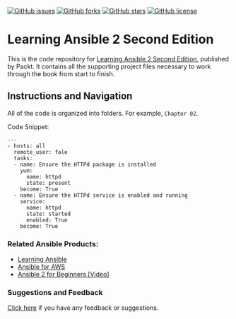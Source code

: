 [![GitHub issues](https://img.shields.io/github/issues/PacktPublishing/Learning-Ansible-2-Second-Edition.svg)](https://github.com/PacktPublishing/Learning-Ansible-2-Second-Edition/issues)   [![GitHub forks](https://img.shields.io/github/forks/PacktPublishing/Learning-Ansible-2-Second-Edition.svg)](https://github.com/PacktPublishing/Learning-Ansible-2-Second-Edition/network)   [![GitHub stars](https://img.shields.io/github/stars/PacktPublishing/Learning-Ansible-2-Second-Edition.svg)](https://github.com/PacktPublishing/Learning-Ansible-2-Second-Edition/stargazers)   [![GitHub license](https://img.shields.io/badge/license-MIT-blue.svg)](https://raw.githubusercontent.com/PacktPublishing/Learning-Ansible-2-Second-Edition/master/LICENSE)

# Learning Ansible 2 Second Edition

This is the code repository for [Learning Ansible 2 Second Edition](https://www.packtpub.com/networking-and-servers/learning-ansible-2-second-edition?utm_source=github&utm_medium=repository&utm_campaign=9781786464231), published by Packt. It contains all the supporting project files necessary to work through the book from start to finish.

## Instructions and Navigation

All of the code is organized into folders. For example, `Chapter 02`. 

Code Snippet:
```
---
- hosts: all
  remote_user: fale
  tasks:
  - name: Ensure the HTTPd package is installed
    yum:
      name: httpd
      state: present
    become: True
  - name: Ensure the HTTPd service is enabled and running
    service:
      name: httpd
      state: started
      enabled: True
    become: True
```

### Related Ansible Products:
* [Learning Ansible](https://www.packtpub.com/networking-and-servers/learning-ansible?utm_source=github&utm_medium=repository&utm_campaign=9781783550630)
* [Ansible for AWS](https://www.packtpub.com/virtualization-and-cloud/ansible-aws?utm_source=github&utm_medium=repository&utm_campaign=9781786469199)
* [Ansible 2 for Beginners [Video]](https://www.packtpub.com/networking-and-servers/ansible-2-beginners-video?utm_source=github&utm_medium=repository&utm_campaign=9781786465719)


### Suggestions and Feedback
[Click here](https://docs.google.com/forms/d/e/1FAIpQLSe5qwunkGf6PUvzPirPDtuy1Du5Rlzew23UBp2S-P3wB-GcwQ/viewform) if you have any feedback or suggestions.
